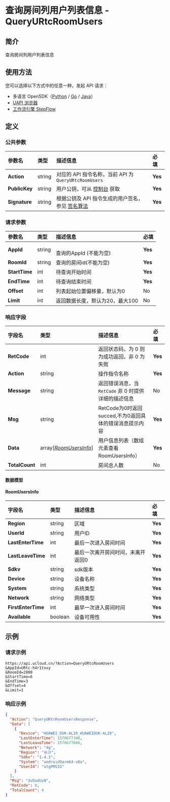 # 查询房间列用户列表信息 - QueryURtcRoomUsers

## 简介

查询房间列用户列表信息





## 使用方法

您可以选择以下方式中的任意一种，发起 API 请求：
- 多语言 OpenSDK（[Python](https://github.com/ucloud/ucloud-sdk-python3) / [Go](https://github.com/ucloud/ucloud-sdk-go) / [Java](https://github.com/ucloud/ucloud-sdk-java)）
- [UAPI 浏览器](https://console.ucloud.cn/uapi/detail?id=QueryURtcRoomUsers)
- [工作流引擎 StepFlow](https://console.ucloud.cn/stepflow/manage/)

## 定义

### 公共参数

| 参数名 | 类型 | 描述信息 | 必填 |
|:---|:---|:---|:---|
| **Action**     | string  | 对应的 API 指令名称，当前 API 为 `QueryURtcRoomUsers`                        | **Yes** |
| **PublicKey**  | string  | 用户公钥，可从 [控制台](https://console.ucloud.cn/uapi/apikey) 获取                                             | **Yes** |
| **Signature**  | string  | 根据公钥及 API 指令生成的用户签名，参见 [签名算法](api/summary/signature.md)  | **Yes** |

### 请求参数

| 参数名 | 类型 | 描述信息 | 必填 |
|:---|:---|:---|:---|
| **AppId** | string | 	<br />查询的AppId (不能为空) |**Yes**|
| **RoomId** | string | 查询的房间id(不能为空) |**Yes**|
| **StartTime** | int | 待查询开始时间 |**Yes**|
| **EndTime** | int | 待查询结束时间 |**Yes**|
| **Offset** | int | 列表起始位置偏移量，默认为0<br /> |No|
| **Limit** | int | 返回数据长度，默认为20，最大100<br /> |No|

### 响应字段

| 字段名 | 类型 | 描述信息 | 必填 |
|:---|:---|:---|:---|
| **RetCode** | int | 返回状态码，为 0 则为成功返回，非 0 为失败 |**Yes**|
| **Action** | string | 操作指令名称 |**Yes**|
| **Message** | string | 返回错误消息，当 `RetCode` 非 0 时提供详细的描述信息 |No|
| **Msg** | string | RetCode为0时返回succed,不为0返回具体的错误消息提示内容 |**Yes**|
| **Data** | array[[*RoomUsersInfo*](#RoomUsersInfo)] | 用户信息列表（数组元素查看RoomUsersInfo） |**Yes**|
| **TotalCount** | int | 房间总人数 |No|

#### 数据模型


#### RoomUsersInfo

| 字段名 | 类型 | 描述信息 | 必填 |
|:---|:---|:---|:---|
| **Region** | string | 区域 |**Yes**|
| **UserId** | string | 用户ID |**Yes**|
| **LastEnterTime** | int | 最后一次进入房间时间 |**Yes**|
| **LastLeaveTime** | int | 最后一次离开房间时间，未离开返回0 |**Yes**|
| **Sdkv** | string | sdk版本 |**Yes**|
| **Device** | string | 设备名称 |**Yes**|
| **System** | string | 系统类型 |**Yes**|
| **Network** | string | 网络类型 |**Yes**|
| **FirstEnterTime** | int | 最早一次进入房间时间 |**Yes**|
| **Available** | boolean | 设备可用性 |**Yes**|

## 示例

### 请求示例
    
```
https://api.ucloud.cn/?Action=QueryURtcRoomUsers
&AppId=URtc-h4r1txxy
&RoomId=2800
&StartTime=6
&EndTime=3
&Offset=4
&Limit=1
```

### 响应示例
    
```json
{
  "Action": "QueryURtcRoomUsersResponse",
  "Data": [
    {
      "Device": "HUAWEI_DUK-AL20_HUAWEIDUK-AL20",
      "LastEnterTime": 1570677340,
      "LastLeaveTime": 1570677860,
      "Network": "4g",
      "Region": "长沙",
      "Sdkv": "1.4.3",
      "System": "android9arm64-v8a",
      "UserId": "atgPMSIG"
    }
  ],
  "Msg": "dvDadUvN",
  "RetCode": 0,
  "TotalCount": 4
}
```





